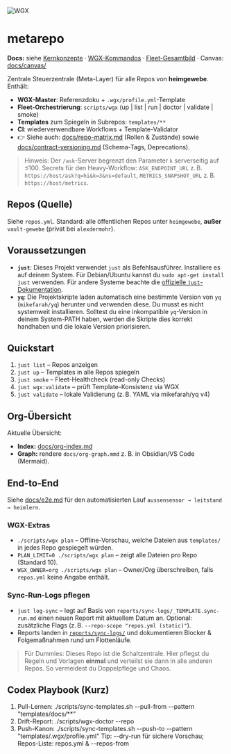 ![WGX](https://img.shields.io/badge/wgx-enabled-blue)

# metarepo

**Docs:** siehe [Kernkonzepte](docs/konzept-kern.md) · [WGX-Kommandos](docs/wgx-konzept.md) · [Fleet-Gesamtbild](docs/heimgewebe-gesamt.md) · Canvas: [docs/canvas/](docs/canvas)

Zentrale Steuerzentrale (Meta-Layer) für alle Repos von **heimgewebe**.
Enthält:
- **WGX-Master**: Referenzdoku + `.wgx/profile.yml`-Template
- **Fleet-Orchestrierung**: `scripts/wgx` (up | list | run | doctor | validate | smoke)
- **Templates** zum Spiegeln in Subrepos: `templates/**`
- **CI**: wiederverwendbare Workflows + Template-Validator
- 👉 Siehe auch: [docs/repo-matrix.md](docs/repo-matrix.md) (Rollen & Zustände)
  sowie [docs/contract-versioning.md](docs/contract-versioning.md) (Schema-Tags, Deprecations).

> Hinweis: Der `/ask`-Server begrenzt den Parameter `k` serverseitig auf ≤100.
> Secrets für den Heavy-Workflow: `ASK_ENDPOINT_URL` z. B. `https://host/ask?q=hi&k=3&ns=default`, `METRICS_SNAPSHOT_URL` z. B. `https://host/metrics`.

## Repos (Quelle)
Siehe `repos.yml`. Standard: alle öffentlichen Repos unter `heimgewebe`, **außer** `vault-gewebe` (privat bei `alexdermohr`).

## Voraussetzungen
- **`just`**: Dieses Projekt verwendet `just` als Befehlsausführer. Installiere es auf deinem System. Für Debian/Ubuntu kannst du `sudo apt-get install just` verwenden. Für andere Systeme beachte die [offizielle `just`-Dokumentation](https://github.com/casey/just).
- **`yq`**: Die Projektskripte laden automatisch eine bestimmte Version von `yq` (`mikefarah/yq`) herunter und verwenden diese. Du musst es nicht systemweit installieren. Solltest du eine inkompatible `yq`-Version in deinem System-PATH haben, werden die Skripte dies korrekt handhaben und die lokale Version priorisieren.

## Quickstart
1. `just list` – Repos anzeigen
2. `just up` – Templates in alle Repos spiegeln
3. `just smoke` – Fleet-Healthcheck (read-only Checks)
4. `just wgx:validate` – prüft Template-Konsistenz via WGX
5. `just validate` – lokale Validierung (z. B. YAML via mikefarah/yq v4)

## Org-Übersicht
Aktuelle Übersicht:
- **Index:** [docs/org-index.md](docs/org-index.md)
- **Graph:** rendere `docs/org-graph.mmd` z. B. in Obsidian/VS Code (Mermaid).

## End-to-End
Siehe [docs/e2e.md](docs/e2e.md) für den automatisierten Lauf `aussensensor → leitstand → heimlern`.

### WGX-Extras
- `./scripts/wgx plan` – Offline-Vorschau, welche Dateien aus `templates/` in jedes Repo gespiegelt würden.
- `PLAN_LIMIT=0 ./scripts/wgx plan` – zeigt alle Dateien pro Repo (Standard 10).
- `WGX_OWNER=org ./scripts/wgx plan` – Owner/Org überschreiben, falls `repos.yml` keine Angabe enthält.

### Sync-Run-Logs pflegen
- `just log-sync` – legt auf Basis von `reports/sync-logs/_TEMPLATE.sync-run.md` einen neuen Report mit aktuellem Datum an. Optional: zusätzliche Flags (z. B. `--repo-scope "repos.yml (static)"`).
- Reports landen in [`reports/sync-logs/`](reports/sync-logs/) und dokumentieren Blocker & Folgemaßnahmen rund um Flottenläufe.

> Für Dummies: Dieses Repo ist die Schaltzentrale. Hier pflegst du Regeln und Vorlagen **einmal** und verteilst sie dann in alle anderen Repos. So vermeidest du Doppelpflege und Chaos.

## Codex Playbook (Kurz)
1) Pull-Lernen:   ./scripts/sync-templates.sh --pull-from <repo> --pattern "templates/docs/**"
2) Drift-Report:  ./scripts/wgx-doctor --repo <repo>
3) Push-Kanon:    ./scripts/sync-templates.sh --push-to <repo> --pattern "templates/.wgx/profile.yml"
Tip: --dry-run für sichere Vorschau; Repos-Liste: repos.yml & --repos-from
